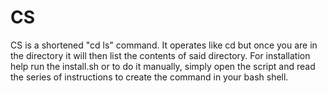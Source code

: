 # CS
CS is a shortened "cd ls" command.  It operates like cd but once you are in the directory it will then list the contents of said directory.  For installation help run the install.sh or to do it manually, simply open the script and read the series of instructions to create the command in your bash shell.
